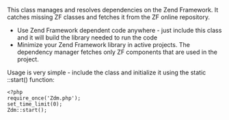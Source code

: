 This class manages and resolves dependencies on the Zend Framework. It catches missing ZF classes and fetches it from the ZF online repository.

*   Use Zend Framework dependent code anywhere - just include this class and it will build the library needed to run the code
*   Minimize your Zend Framework library in active projects. The dependency manager fetches only ZF components that are used in the project.

Usage is very simple - include the class and initialize it using the static ::start() function:

    <?php
    require_once('Zdm.php');
    set_time_limit(0);
    Zdm::start();